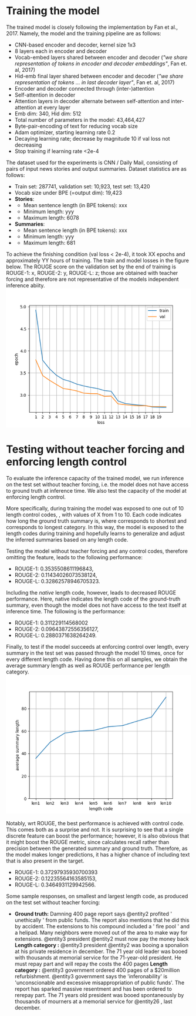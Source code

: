 # Training the model
The trained model is closely following the implementation by Fan et al., 2017. Namely, the model and the training pipeline are as follows:
* CNN-based encoder and decoder, kernel size 1x3
* 8 layers each in encoder and decoder
* Vocab-embed layers shared between encoder and decoder (*"we share representation of tokens in encoder and decoder embeddings"*, Fan et. al, 2017)
* Hid-emb final layer shared between encoder and decoder (*"we share representation of tokens ... in last decoder layer"*, Fan et. al, 2017)
* Encoder and decoder connected through (inter-)attention
* Self-attention in decoder
* Attention layers in decoder alternate between self-attention and inter-attention at every layer
* Emb dim: 340, Hid dim: 512
* Total number of parameters in the model: 43,464,427
* Byte-pair-encoding of text for reducing vocab size
* Adam optimizer, starting learning rate 0.2
* Decaying learning rate; decrease by magnitude 10 if val loss not decreasing
* Stop training if learning rate <2e-4

The dataset used for the experiments is CNN / Daily Mail, consisting of pairs of input news stories and output summaries. Dataset statistics are as follows: 

* Train set: 287741, validation set: 10,923, test set: 13,420
* Vocab size under BPE (=output dim): 19,423
* **Stories**:
* * Mean sentence length (in BPE tokens): xxx
* * Minimum length: yyy
* * Maximum length: 6078
* **Summaries**:
* * Mean sentence length (in BPE tokens): xxx
* * Minimum length: yyy
* * Maximum length: 681

To achieve the finishing condition (val loss < 2e-4), it took XX epochs and approximately YY hours of training. The train and model losses in the figure below. The ROUGE score on the validation set by the end of training is ROUGE-1: x, ROUGE-2: y, ROUGE-L: z; those are obtained with teacher forcing and therefore are not representative of the models independent inference abiity. 
![](./train_test_plots/train_val_loss.png)

# Testing without teacher forcing and enforcing length control
To evaluate the inference capacity of the trained model, we run inference on the test set without teacher forcing, i.e. the model does not have access to ground truth at inference time. We also test the capacity of the model at enforcing length control.

More specifically, during training the model was exposed to one out of 10 length control codes, *<lenX>*, with values of X from 1 to 10. Each code indicates how long the ground truth summary is, where *<len1>* corresponds to shortest and *<len10>* corresponds to longest category. In this way, the model is exposed to the length codes during training and hopefully learns to generalize and adjust the inferred summaries based on any length code. 

Testing the model without teacher forcing and any control codes, therefore omitting the *<lenX>* feature, leads to the following performance: 
* ROUGE-1: 0.3535508611196843,
* ROUGE-2: 0.11434026073538124,
* ROUGE-L: 0.32862578946705323.

Including the *native* length code, however, leads to decreased ROUGE performance. Here, native indicates the length code of the ground-truth summary, even though the model does not have access to the text itself at inference time. The following is the performance:
* ROUGE-1: 0.311229114568002
* ROUGE-2: 0.09643872556356127,
* ROUGE-L: 0.2880371638264249.

Finally, to test if the model succeeds at enforcing control over length, every summary in the test set was passed through the model 10 times, once for every different length code. Having done this on all samples, we obtain the average summary length as well as ROUGE performance per length category. 
![](./train_test_plots/test_length_control.png)

Notably, wrt ROUGE, the best performance is achieved with <len10> control code. This comes both as a surprise and not. It is surprising to see that a single discrete feature can boost the performance; however, it is also obvious that it might boost the ROUGE metric, since calculates recall rather than precision between the generated summary and ground truth. Therefore, as the model makes longer predictions, it has a higher chance of including text that is also present in the target. 
* ROUGE-1: 0.37297935930700393
* ROUGE-2: 0.12235564163585153,
* ROUGE-L: 0.3464931129942566.

Some sample responses, on smallest and largest length code, as produced on the test set without teacher forcing:  
* **Ground truth:** Damning 400 page report says @entity2 profited ' unethically ' from public funds. The report also mentions that he did this by accident. The extensions to his compound included a ' fire pool ' and a helipad. Many neighbors were moved out of the area to make way for extensions. @entity3 president @entity2 must now pay the money back
**Length category *<len1>*:**  @entity3 president @entity2 was booing a sponalion at his private residence in december. The 71 year old leader was booed with thousands at memorial service for the 71-year-old president. He must repay part and will repay the costs the 400 pages
**Length category *<len10>*:**  @entity3 government ordered 400 pages of a $20million refurbishment. @entity3 government says the 'inferonability' is 'unconscionable and excessive misappropriation of public funds'. The report has sparked massive resentment and has been ordered to rerepay part. The 71 years old president was booed spontaneously by thousands of mourners at a memorial service for @entity26 , last december.
